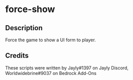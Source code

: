 # force-show

## Description
Force the game to show a UI form to player.

## Credits
These scripts were written by Jayly#1397 on Jayly Discord, Worldwidebrine#9037 on Bedrock Add-Ons
